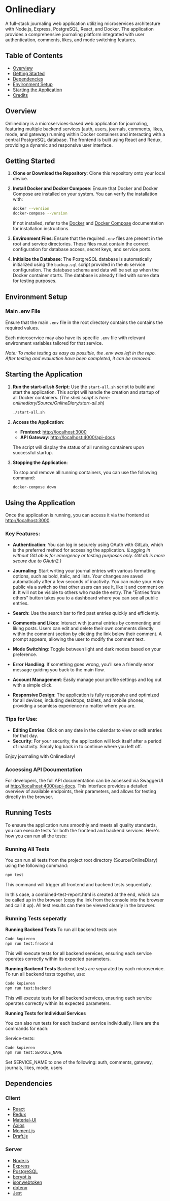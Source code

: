 # Onlinediary

A full-stack journaling web application utilizing microservices architecture with Node.js, Express, PostgreSQL, React, and Docker. The application provides a comprehensive journaling platform integrated with user authentication, comments, likes, and mode switching features.

## Table of Contents

- [Overview](#overview)
- [Getting Started](#getting-started)
- [Dependencies](#dependencies)
- [Environment Setup](#environment-setup)
- [Starting the Application](#starting-the-application)
- [Credits](#credits)

## Overview

Onlinediary is a microservices-based web application for journaling, featuring multiple backend services (auth, users, journals, comments, likes, mode, and gateway) running within Docker containers and interacting with a central PostgreSQL database. The frontend is built using React and Redux, providing a dynamic and responsive user interface.

## Getting Started

1. **Clone or Download the Repository**: Clone this repository onto your local device.

2. **Install Docker and Docker Compose**: Ensure that Docker and Docker Compose are installed on your system. You can verify the installation with:

   ```bash
   docker --version
   docker-compose --version
   ```

   If not installed, refer to the [Docker](https://docs.docker.com/get-docker/) and [Docker Compose](https://docs.docker.com/compose/install/) documentation for installation instructions.

3. **Environment Files**: Ensure that the required `.env` files are present in the root and service directories. These files must contain the correct configuration for database access, secret keys, and service ports.

4. **Initialize the Database**: The PostgreSQL database is automatically initialized using the `backup.sql` script provided in the `db` service configuration. The database schema and data will be set up when the Docker container starts. The database is already filled with some data for testing purposes.

## Environment Setup

### Main .env File

Ensure that the main `.env` file in the root directory contains the contains the required values.

Each microservice may also have its specific `.env` file with relevant environment variables tailored for that service.


*Note: To make testing as easy as possible, the .env was left in the repo. After testing and evaluation have been completed, it can be removed.*

## Starting the Application

1. **Run the start-all.sh Script**: Use the `start-all.sh` script to build and start the application. This script will handle the creation and startup of all Docker containers. *(The shell script is here: onlinediary/Source/OnlineDiary/start-all.sh)*

   ```bash
   ./start-all.sh
   ```

2. **Access the Application**:

   - **Frontend**: [http://localhost:3000](http://localhost:3000)
   - **API Gateway**: [http://localhost:4000/api-docs](http://localhost:4000/api-docs)

   The script will display the status of all running containers upon successful startup.

3. **Stopping the Application**:

   To stop and remove all running containers, you can use the following command:

    ```bash
   docker-compose down
   ```


## Using the Application

Once the application is running, you can access it via the frontend at [http://localhost:3000](http://localhost:3000).

### Key Features:

- **Authentication**: You can log in securely using OAuth with GitLab, which is the preferred method for accessing the application. *(Logging in without GitLab is for emergency or testing purposes only. GitLab is more secure due to OAuth2.)*

- **Journaling**: Start writing your journal entries with various formatting options, such as bold, italic, and lists. Your changes are saved automatically after a few seconds of inactivity. You can make your entry public via a switch so that other users can see it, like it and comment on it. It will not be visible to others who made the entry. The "Entries from others" button takes you to a dashboard where you can see all public entries.

- **Search**: Use the search bar to find past entries quickly and efficiently.
- **Comments and Likes**: Interact with journal entries by commenting and liking posts. Users can edit and delete their own comments directly within the comment section by clicking the link belew their comment. A prompt appears, allowing the user to modify the comment text. 
- **Mode Switching**: Toggle between light and dark modes based on your preference.
- **Error Handling**: If something goes wrong, you’ll see a friendly error message guiding you back to the main flow.
- **Account Management**: Easily manage your profile settings and log out with a simple click.
- **Responsive Design**: The application is fully responsive and optimized for all devices, including desktops, tablets, and mobile phones, providing a seamless experience no matter where you are.

### Tips for Use:

- **Editing Entries**: Click on any date in the calendar to view or edit entries for that day.
- **Security**: For your security, the application will lock itself after a period of inactivity. Simply log back in to continue where you left off.

Enjoy journaling with Onlinediary!


### Accessing API Documentation

For developers, the full API documentation can be accessed via SwaggerUI at [http://localhost:4000/api-docs](http://localhost:4000/api-docs). This interface provides a detailed overview of available endpoints, their parameters, and allows for testing directly in the browser.

## Running Tests

To ensure the application runs smoothly and meets all quality standards, you can execute tests for both the frontend and backend services. Here's how you can run all the tests:

### Running All Tests

You can run all tests from the project root directory (Source/OnlineDiary) using the following command:

```bash
npm test
```

This command will trigger all frontend and backend tests sequentially.

In this case, a combined-test-report.html is created at the end, which can be called up in the browser (copy the link from the console into the browser and call it up). All test results can then be viewed clearly in the browser.

### Running Tests seperatly

**Running Backend Tests**
To run all backend tests use:

```bash
Code kopieren
npm run test:frontend
```

This will execute tests for all backend services, ensuring each service operates correctly within its expected parameters.

**Running Backend Tests**
Backend tests are separated by each microservice. To run all backend tests together, use:

```bash
Code kopieren
npm run test:backend
```

This will execute tests for all backend services, ensuring each service operates correctly within its expected parameters.

**Running Tests for Individual Services**

You can also run tests for each backend service individually. Here are the commands for each:

Service-tests:

```bash
Code kopieren
npm run test:SERVICE_NAME
```

Set SERVICE_NAME to one of the following: auth, comments, gateway, journals, likes, mode, users


## Dependencies

### Client

- [React](https://reactjs.org/)
- [Redux](https://redux.js.org/)
- [Material-UI](https://mui.com/)
- [Axios](https://axios-http.com/)
- [Moment.js](https://momentjs.com/)
- [Draft.js](https://draftjs.org/)

### Server

- [Node.js](https://nodejs.org/)
- [Express](https://expressjs.com/)
- [PostgreSQL](https://www.postgresql.org/)
- [bcrypt.js](https://github.com/dcodeIO/bcrypt.js)
- [jsonwebtoken](https://github.com/auth0/node-jsonwebtoken)
- [dotenv](https://github.com/motdotla/dotenv)
- [Jest](https://jestjs.io/)

